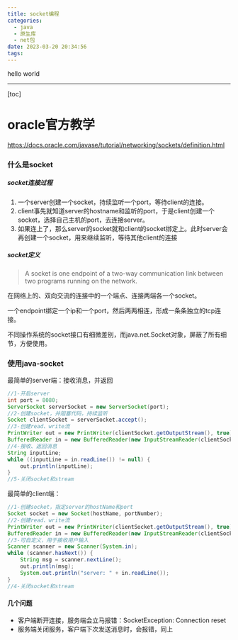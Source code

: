 ```yaml
---
title: socket编程
categories:
  - java
  - 原生库
  - net包
date: 2023-03-20 20:34:56
tags:
---
```


hello world

---

[toc]

# oracle官方教学

https://docs.oracle.com/javase/tutorial/networking/sockets/definition.html

### 什么是socket

##### socket连接过程

1. 一个server创建一个socket，持续监听一个port，等待client的连接。
2. client事先就知道server的hostname和监听的port，于是client创建一个socket，选择自己主机的port，去连接server。
3. 如果连上了，那么server的socket就和client的socket绑定上。此时server会再创建一个socket，用来继续监听，等待其他client的连接

##### socket定义

> A socket is one endpoint of a two-way communication link between two programs running on the network. 

在网络上的、双向交流的连接中的一个端点、连接两端各一个socket。

一个endpoint绑定一个ip和一个port，然后两两相连，形成一条条独立的tcp连接。

不同操作系统的socket接口有细微差别，而java.net.Socket对象，屏蔽了所有细节，方便使用。

### 使用java-socket

最简单的server端：接收消息，并返回

```java
//1-开启server
int port = 8080;
ServerSocket serverSocket = new ServerSocket(port);
//2-创建socket，并阻塞代码，持续监听
Socket clientSocket = serverSocket.accept();
//3-创建read、write流
PrintWriter out = new PrintWriter(clientSocket.getOutputStream(), true);
BufferedReader in = new BufferedReader(new InputStreamReader(clientSocket.getInputStream()));
//4-接收、返回消息
String inputLine;
while ((inputLine = in.readLine()) != null) {
    out.println(inputLine);
}
//5-关闭socket和stream
```

最简单的client端：

```java
//1-创建socket，指定server的hostName和port
Socket socket = new Socket(hostName, portNumber);
//2-创建read、write流
PrintWriter out = new PrintWriter(clientSocket.getOutputStream(), true);
BufferedReader in = new BufferedReader(new InputStreamReader(clientSocket.getInputStream()));
//3-可自定义，用于接收用户输入
Scanner scanner = new Scanner(System.in);
while (scanner.hasNext()) {
    String msg = scanner.nextLine();
    out.println(msg);
    System.out.println("server: " + in.readLine());
}
//4-关闭socket和stream
```

#### 几个问题

- 客户端断开连接，服务端会立马报错：SocketException: Connection reset
- 服务端关闭服务，客户端下次发送消息时，会报错，同上